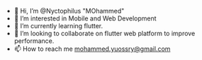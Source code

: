- 👋 Hi, I’m @Nyctophilus "MOhammed"
- 👀 I’m interested in Mobile and Web Development
- 🌱 I’m currently learning flutter.
- 💞️ I’m looking to collaborate on flutter web platform to improve performance.
- 📫 How to reach me mohammed.yuossry@gmail.com

<!---
Nyctophilus/Nyctophilus is a ✨ special ✨ repository because its `README.md` (this file) appears on your GitHub profile.
You can click the Preview link to take a look at your changes.
--->
